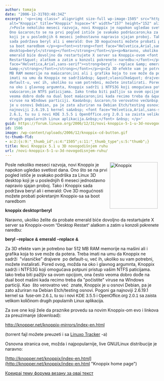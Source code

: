 ```yaml
---
author: tomaja
date: "2006-12-31T03:48:34Z"
excerpt: '<p><img class=" alignright size-full wp-image-1505" src="https://linuxo.org/wp-content/uploads/2006/12/knoppix-cd-button.gif"
  alt="Knoppix" title="Knoppix" hspace="4" width="157" height="152" align="right"
  />Posle nekoliko meseci razvoja, novi Knoppix je napokon ugledao svetlost dana.
  Ono &scaron;to se na prvi pogled ističe je svakako podr&scaron;ka za Linux 3D desktop
  koji je u poslednjih 6 meseci jednostavno napravio sjajan proboj. Tako i Knoppix
  sada podržava beryl ali i emerald: Ove 3D mogućnosti možete probati pokretanjm Knoppix-sa
  sa boot naredbom </p><p><font><strong><font face="Helvetica,Arial,sans-serif"><strong>knoppix
  desktop=beryl</strong></font></strong></font></p><p>Naravno, ukoliko želite da probate
  emerald biće dovoljno da restartujete X server sa Knoppix-ovom <font face="Helvetica,Arial,sans-serif">&quot;Desktop
  Restart&quot; alatkom a zatim u konzoli pokrenete naredbu:</font></p><p><font><strong><font
  face="Helvetica,Arial,sans-serif"><strong>beryl --replace &amp; emerald --replace
  &amp;</strong></font></strong></font></p><p>Za 3D efekte vam je potrebno bar 512
  MB RAM memorije na ma&scaron;ini ali i grafika koja to sve može da potera. Treba
  imati na umu da Knoppix ne sadrži&nbsp; &quot;vlasničke&quot; drajvere&nbsp; po
  default-u, već ih, ukoliko su vam potrebni, možete instalirati. Pored ovog, možda
  na oko i glavnog argumnta, Knoppix sadrži i NTFS3G koji omogućava potpuni pristup
  va&scaron;im NTFS paticijama. Iako treba biti pažljiv sa ovom opcijom, ona često
  veoma dobro dođe na dual boot ma&scaron;ini kada recimo treba da &quot;počistite&quot;
  viruse na WIndows particiji. Kao&nbsp; &scaron;to verovatno već&nbsp; znate, Knoppix
  je u osnovi Debian, pa je zato ažuriran na Debian Etch/testing osnovi. Pogoni ga
  najnoviji 2.6.19.1 kernel sa&nbsp; <font face="Helvetica,Arial,sans-serif">fuse-om
  2.6.1, tu su i novi KDE 3.5.5 i OpenOffice.org 2.0.1 sa zaista velikom količinom
  drugih popularnih Linux aplikacija.&nbsp;</font> &nbsp; </p>'
guid: https://forum.linuxo.org/2006/12/31/novi-knoppix-5-1-u-3d-novogodisnjem-ruhu/
id: 1506
image: /wp-content/uploads/2006/12/knoppix-cd-button.gif
tc-thumb-fld:
- a:2:{s:9:"_thumb_id";s:4:"1505";s:11:"_thumb_type";s:5:"thumb";}
title: Novi Knoppix 5.1 u 3D novogodišnjem ruhu
url: /novi-knoppix-5-1-u-3d-novogodisnjem-ruhu/
---
```

<img class=" alignright size-full wp-image-1505" src="https://linuxo.org/wp-content/uploads/2006/12/knoppix-cd-button.gif" alt="Knoppix" title="Knoppix" hspace="4" width="157" height="152" align="right" />Posle nekoliko meseci razvoja, novi Knoppix je napokon ugledao svetlost dana. Ono &scaron;to se na prvi pogled ističe je svakako podr&scaron;ka za Linux 3D desktop koji je u poslednjih 6 meseci jednostavno napravio sjajan proboj. Tako i Knoppix sada podržava beryl ali i emerald: Ove 3D mogućnosti možete probati pokretanjm Knoppix-sa sa boot naredbom 

<font><strong><font face="Helvetica,Arial,sans-serif"><strong>knoppix desktop=beryl</strong></font></strong></font>

Naravno, ukoliko želite da probate emerald biće dovoljno da restartujete X server sa Knoppix-ovom <font face="Helvetica,Arial,sans-serif">"Desktop Restart" alatkom a zatim u konzoli pokrenete naredbu:</font>

<font><strong><font face="Helvetica,Arial,sans-serif"><strong>beryl &#8211;replace & emerald &#8211;replace &</strong></font></strong></font>

Za 3D efekte vam je potrebno bar 512 MB RAM memorije na ma&scaron;ini ali i grafika koja to sve može da potera. Treba imati na umu da Knoppix ne sadrži&nbsp; "vlasničke" drajvere&nbsp; po default-u, već ih, ukoliko su vam potrebni, možete instalirati. Pored ovog, možda na oko i glavnog argumnta, Knoppix sadrži i NTFS3G koji omogućava potpuni pristup va&scaron;im NTFS paticijama. Iako treba biti pažljiv sa ovom opcijom, ona često veoma dobro dođe na dual boot ma&scaron;ini kada recimo treba da "počistite" viruse na WIndows particiji. Kao&nbsp; &scaron;to verovatno već&nbsp; znate, Knoppix je u osnovi Debian, pa je zato ažuriran na Debian Etch/testing osnovi. Pogoni ga najnoviji 2.6.19.1 kernel sa&nbsp; <font face="Helvetica,Arial,sans-serif">fuse-om 2.6.1, tu su i novi KDE 3.5.5 i OpenOffice.org 2.0.1 sa zaista velikom količinom drugih popularnih Linux aplikacija.&nbsp;</font> &nbsp; 

<!--break-->

Za sve one koji žele da praznike provedu sa novim Knoppix-om evo i linkova za preuzimanje (download):

<a href="http://knopper.net/knoppix-mirrors/index-en.html" target="_blank" title="Knoppix mirori">http://knopper.net/knoppix-mirrors/index-en.html</a>

(torrent fajl možete preuzeti i sa [Linuxo Tracker](http://torrent.linuxo.net "Linuxo Tracker reloaded !") -a)&nbsp;

Osnovna stranica ove, možda i najpopularnije, live GNU/Linux distribucije je naravno:

[http://knopper.net/knoppix/index-en.html](http://knopper.net/knoppix/index-en.html "Knoppix home page") 

[Креирај тему форума везану за овај текст](https://linuxo.org/nova-tema-na-forumu/?se_pid=1506)